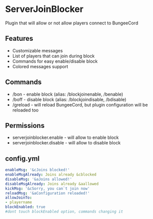 # ServerJoinBlocker

Plugin that will allow or not allow players connect to BungeeCord

## Features
* Customizable messages
* List of players that can join during block
* Commands for easy enable/disable block
* Colored messages support

## Commands
* /bon - enable block (alias: /blockjoinenable, /benable)
* /boff - disable block (alias: /blockjoindisable, /bdisable)
* /greload - will reload BungeeCord, but plugin configuration will be reloaded too

## Permissions
* serverjoinblocker.enable - will allow to enable block
* serverjoinblocker.disable - will allow to disable block

## config.yml
```yaml
enableMsg: '&cJoins blocked!'
enableMsgAlready: Joins already &cblocked
disableMsg: '&aJoins allowed!'
disableMsgAlready: Joins already &aallowed
kickMsg: '&cSorry, you can`t join now'
reloadMsg: '&aConfiguration reloaded!'
allowJoinTo:
- playername
blockEnabled: true
#dont touch blockEnabled option, commands changing it
```
